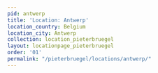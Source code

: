 ```yaml
---
pid: antwerp
title: 'Location: Antwerp'
location_country: Belgium
location_city: Antwerp
collection: location_pieterbruegel
layout: locationpage_pieterbruegel
order: '01'
permalink: "/pieterbruegel/locations/antwerp/"
---
```

